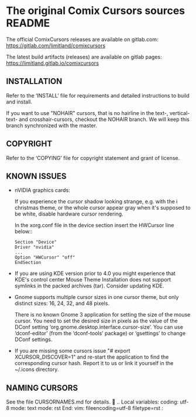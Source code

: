 # The original Comix Cursors sources README

The official ComixCursors releases are available on gitlab.com:
<https://gitlab.com/limitland/comixcursors>

The latest build artifacts (releases) are available on gitlab pages:
<https://limitland.gitlab.io/comixcursors>


INSTALLATION
------------

Refer to the ‘INSTALL’ file for requirements and detailed instructions
to build and install.

If you want to use "NOHAIR" cursors, that is no hairline in the text-, vertical-text- and
crosshair-cursors, checkout the NOHAIR branch. We will keep this branch synchronized
with the master.

COPYRIGHT
---------

Refer to the ‘COPYING’ file for copyright statement and grant of
license.


KNOWN ISSUES
------------

* nVIDIA graphics cards:

  If you experience the cursor shadow looking strange, e.g. with the i
  christmas theme, or the whole cursor appear gray when it's supposed to be
  white, disable hardware cursor rendering.

  In the xorg.conf file in the device section insert the HWCursor line
  below::

      Section "Device"
      Driver "nvidia"
      ...
      Option "HWCursor" "off"
      EndSection

* If you are using KDE version prior to 4.0 you might experience that
  KDE's control center Mouse Theme Installation does not support symlinks
  in the packed archives (tar). Consider updating KDE.

* Gnome supports multiple cursor sizes in one cursor theme, but only
  distinct sizes: 16, 24, 32, and 48 pixels.

  There is no known Gnome 3 application for setting the size of the mouse
  cursor. You need to set the desired size in pixels as the value of the
  DConf setting ‘org.gnome.desktop.interface.cursor-size’. You can use
  ‘dconf-editor’ (from the ‘dconf-tools’ package) or ‘gsettings’ to change
  DConf settings.

* If you are missing some cursors issue "# export XCURSOR_DISCOVER=1"
  and re-start the application to find the corresponding cursor hash.
  Report it to us or link it yourself in the ~/.icons directory.


NAMING CURSORS
--------------

See the file CURSORNAMES.md for details.

..
    Local variables:
    coding: utf-8
    mode: text
    mode: rst
    End:
    vim: fileencoding=utf-8 filetype=rst :

